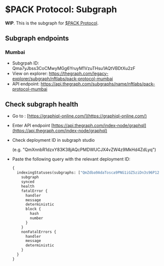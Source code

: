 # $PACK Protocol: Subgraph

**WIP**. This is the subgraph for [$PACK Protocol](https://github.com/nftlabs/pack-protocol). 

## Subgraph endpoints

### Mumbai
- Subgrpah ID: Qma7yJbss3CoCMwyMGg6YruyM1VzuTHsu1AQtVBDtXu2zF
- View on explorer: https://thegraph.com/legacy-explorer/subgraph/nftlabs/pack-protocol-mumbai
- API endpoint: https://api.thegraph.com/subgraphs/name/nftlabs/pack-protocol-mumbai

## Check subgraph health

- Go to : [https://graphiql-online.com/](https://graphiql-online.com/)
- Enter API endpoint [https://api.thegraph.com/index-node/graphql](https://api.thegraph.com/index-node/graphql)
- Check deployment ID in subgraph studio

    (e.g. "QmXnnbR1dzxY83K38jAQcPMDWUCJX4vZW4z9MkHd4ZdLyq")

- Paste the following query with the relevant deployment ID:

    ```graphql
    {
      indexingStatuses(subgraphs: ["QmZdba9AdaTosca9PNG1iGZ5ziDn3s96P12Q6fk7UThzwf"]) {
        subgraph
        synced
        health
        fatalError {
          handler
          message
          deterministic
          block {
            hash
            number
          }
        }
        nonFatalErrors {
          handler
          message
          deterministic
        }
      }
    }
    ```
